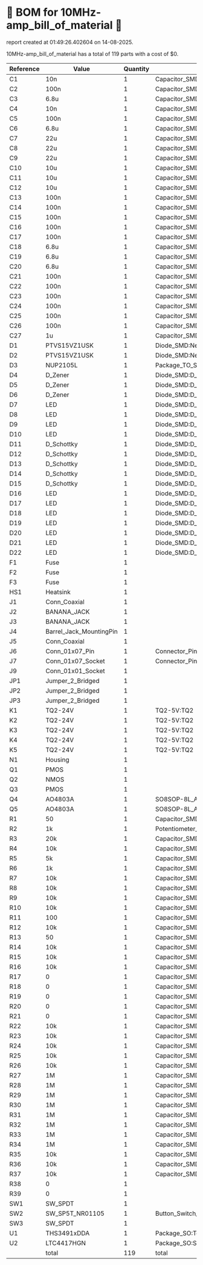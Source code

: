 # 📄 BOM for 10MHz-amp_bill_of_material 📄

report created at 01:49:26.402604 on 14-08-2025.

10MHz-amp_bill_of_material has a total of 119 parts with a cost of $0.

| Reference | Value | Quantity | part number | cost |
| --------- | ----- | -------- | ----------- | ---- |
| C1 | 10n | 1 | Capacitor_SMD:C_0603_1608Metric | $0 |
| C2 | 100n | 1 | Capacitor_SMD:C_0603_1608Metric | $0 |
| C3 | 6.8u | 1 | Capacitor_SMD:C_0603_1608Metric | $0 |
| C4 | 10n | 1 | Capacitor_SMD:C_0603_1608Metric | $0 |
| C5 | 100n | 1 | Capacitor_SMD:C_0603_1608Metric | $0 |
| C6 | 6.8u | 1 | Capacitor_SMD:C_0603_1608Metric | $0 |
| C7 | 22u | 1 | Capacitor_SMD:C_0603_1608Metric | $0 |
| C8 | 22u | 1 | Capacitor_SMD:C_0603_1608Metric | $0 |
| C9 | 22u | 1 | Capacitor_SMD:C_0603_1608Metric | $0 |
| C10 | 10u | 1 | Capacitor_SMD:C_0603_1608Metric | $0 |
| C11 | 10u | 1 | Capacitor_SMD:C_0603_1608Metric | $0 |
| C12 | 10u | 1 | Capacitor_SMD:C_0603_1608Metric | $0 |
| C13 | 100n | 1 | Capacitor_SMD:C_0603_1608Metric | $0 |
| C14 | 100n | 1 | Capacitor_SMD:C_0603_1608Metric | $0 |
| C15 | 100n | 1 | Capacitor_SMD:C_0603_1608Metric | $0 |
| C16 | 100n | 1 | Capacitor_SMD:C_0603_1608Metric | $0 |
| C17 | 100n | 1 | Capacitor_SMD:C_0603_1608Metric | $0 |
| C18 | 6.8u | 1 | Capacitor_SMD:C_0603_1608Metric | $0 |
| C19 | 6.8u | 1 | Capacitor_SMD:C_0603_1608Metric | $0 |
| C20 | 6.8u | 1 | Capacitor_SMD:C_0603_1608Metric | $0 |
| C21 | 100n | 1 | Capacitor_SMD:C_0603_1608Metric | $0 |
| C22 | 100n | 1 | Capacitor_SMD:C_0603_1608Metric | $0 |
| C23 | 100n | 1 | Capacitor_SMD:C_0603_1608Metric | $0 |
| C24 | 100n | 1 | Capacitor_SMD:C_0603_1608Metric | $0 |
| C25 | 100n | 1 | Capacitor_SMD:C_0603_1608Metric | $0 |
| C26 | 100n | 1 | Capacitor_SMD:C_0603_1608Metric | $0 |
| C27 | 1u | 1 | Capacitor_SMD:C_0603_1608Metric | $0 |
| D1 | PTVS15VZ1USK | 1 | Diode_SMD:Nexperia_DSN1608-2_1.6x0.8mm | $0 |
| D2 | PTVS15VZ1USK | 1 | Diode_SMD:Nexperia_DSN1608-2_1.6x0.8mm | $0 |
| D3 | NUP2105L | 1 | Package_TO_SOT_SMD:SOT-23 | $0 |
| D4 | D_Zener | 1 | Diode_SMD:D_0603_1608Metric | $0 |
| D5 | D_Zener | 1 | Diode_SMD:D_0603_1608Metric | $0 |
| D6 | D_Zener | 1 | Diode_SMD:D_0603_1608Metric | $0 |
| D7 | LED | 1 | Diode_SMD:D_0603_1608Metric | $0 |
| D8 | LED | 1 | Diode_SMD:D_0603_1608Metric | $0 |
| D9 | LED | 1 | Diode_SMD:D_0603_1608Metric | $0 |
| D10 | LED | 1 | Diode_SMD:D_0603_1608Metric | $0 |
| D11 | D_Schottky | 1 | Diode_SMD:D_0603_1608Metric | $0 |
| D12 | D_Schottky | 1 | Diode_SMD:D_0603_1608Metric | $0 |
| D13 | D_Schottky | 1 | Diode_SMD:D_0603_1608Metric | $0 |
| D14 | D_Schottky | 1 | Diode_SMD:D_0603_1608Metric | $0 |
| D15 | D_Schottky | 1 | Diode_SMD:D_0603_1608Metric | $0 |
| D16 | LED | 1 | Diode_SMD:D_0603_1608Metric | $0 |
| D17 | LED | 1 | Diode_SMD:D_0603_1608Metric | $0 |
| D18 | LED | 1 | Diode_SMD:D_0603_1608Metric | $0 |
| D19 | LED | 1 | Diode_SMD:D_0603_1608Metric | $0 |
| D20 | LED | 1 | Diode_SMD:D_0603_1608Metric | $0 |
| D21 | LED | 1 | Diode_SMD:D_0603_1608Metric | $0 |
| D22 | LED | 1 | Diode_SMD:D_0603_1608Metric | $0 |
| F1 | Fuse | 1 |  | $0 |
| F2 | Fuse | 1 |  | $0 |
| F3 | Fuse | 1 |  | $0 |
| HS1 | Heatsink | 1 |  | $0 |
| J1 | Conn_Coaxial | 1 |  | $0 |
| J2 | BANANA_JACK | 1 |  | $0 |
| J3 | BANANA_JACK | 1 |  | $0 |
| J4 | Barrel_Jack_MountingPin | 1 |  | $0 |
| J5 | Conn_Coaxial | 1 |  | $0 |
| J6 | Conn_01x07_Pin | 1 | Connector_PinHeader_2.54mm:PinHeader_1x07_P2.54mm_Horizontal | $0 |
| J7 | Conn_01x07_Socket | 1 | Connector_PinSocket_2.54mm:PinSocket_1x07_P2.54mm_Vertical | $0 |
| J9 | Conn_01x01_Socket | 1 |  | $0 |
| JP1 | Jumper_2_Bridged | 1 |  | $0 |
| JP2 | Jumper_2_Bridged | 1 |  | $0 |
| JP3 | Jumper_2_Bridged | 1 |  | $0 |
| K1 | TQ2-24V | 1 | TQ2-5V:TQ2 | $0 |
| K2 | TQ2-24V | 1 | TQ2-5V:TQ2 | $0 |
| K3 | TQ2-24V | 1 | TQ2-5V:TQ2 | $0 |
| K4 | TQ2-24V | 1 | TQ2-5V:TQ2 | $0 |
| K5 | TQ2-24V | 1 | TQ2-5V:TQ2 | $0 |
| N1 | Housing | 1 |  | $0 |
| Q1 | PMOS | 1 |  | $0 |
| Q2 | NMOS | 1 |  | $0 |
| Q3 | PMOS | 1 |  | $0 |
| Q4 | AO4803A | 1 | SO8SOP-8L_AOS | $0 |
| Q5 | AO4803A | 1 | SO8SOP-8L_AOS | $0 |
| R1 | 50 | 1 | Capacitor_SMD:C_0603_1608Metric | $0 |
| R2 | 1k | 1 | Potentiometer_THT:Potentiometer_Alps_RK09Y11_Single_Horizontal | $0 |
| R3 | 20k | 1 | Capacitor_SMD:C_0603_1608Metric | $0 |
| R4 | 10k | 1 | Capacitor_SMD:C_0603_1608Metric | $0 |
| R5 | 5k | 1 | Capacitor_SMD:C_0603_1608Metric | $0 |
| R6 | 1k | 1 | Capacitor_SMD:C_0603_1608Metric | $0 |
| R7 | 10k | 1 | Capacitor_SMD:C_0603_1608Metric | $0 |
| R8 | 10k | 1 | Capacitor_SMD:C_0603_1608Metric | $0 |
| R9 | 10k | 1 | Capacitor_SMD:C_0603_1608Metric | $0 |
| R10 | 10k | 1 | Capacitor_SMD:C_0603_1608Metric | $0 |
| R11 | 100 | 1 | Capacitor_SMD:C_0603_1608Metric | $0 |
| R12 | 10k | 1 | Capacitor_SMD:C_0603_1608Metric | $0 |
| R13 | 50 | 1 | Capacitor_SMD:C_0603_1608Metric | $0 |
| R14 | 10k | 1 | Capacitor_SMD:C_0603_1608Metric | $0 |
| R15 | 10k | 1 | Capacitor_SMD:C_0603_1608Metric | $0 |
| R16 | 10k | 1 | Capacitor_SMD:C_0603_1608Metric | $0 |
| R17 | 0 | 1 | Capacitor_SMD:C_0603_1608Metric | $0 |
| R18 | 0 | 1 | Capacitor_SMD:C_0603_1608Metric | $0 |
| R19 | 0 | 1 | Capacitor_SMD:C_0603_1608Metric | $0 |
| R20 | 0 | 1 | Capacitor_SMD:C_0603_1608Metric | $0 |
| R21 | 0 | 1 | Capacitor_SMD:C_0603_1608Metric | $0 |
| R22 | 10k | 1 | Capacitor_SMD:C_0603_1608Metric | $0 |
| R23 | 10k | 1 | Capacitor_SMD:C_0603_1608Metric | $0 |
| R24 | 10k | 1 | Capacitor_SMD:C_0603_1608Metric | $0 |
| R25 | 10k | 1 | Capacitor_SMD:C_0603_1608Metric | $0 |
| R26 | 10k | 1 | Capacitor_SMD:C_0603_1608Metric | $0 |
| R27 | 1M | 1 | Capacitor_SMD:C_0603_1608Metric | $0 |
| R28 | 1M | 1 | Capacitor_SMD:C_0603_1608Metric | $0 |
| R29 | 1M | 1 | Capacitor_SMD:C_0603_1608Metric | $0 |
| R30 | 1M | 1 | Capacitor_SMD:C_0603_1608Metric | $0 |
| R31 | 1M | 1 | Capacitor_SMD:C_0603_1608Metric | $0 |
| R32 | 1M | 1 | Capacitor_SMD:C_0603_1608Metric | $0 |
| R33 | 1M | 1 | Capacitor_SMD:C_0603_1608Metric | $0 |
| R34 | 1M | 1 | Capacitor_SMD:C_0603_1608Metric | $0 |
| R35 | 10k | 1 | Capacitor_SMD:C_0603_1608Metric | $0 |
| R36 | 10k | 1 | Capacitor_SMD:C_0603_1608Metric | $0 |
| R37 | 10k | 1 | Capacitor_SMD:C_0603_1608Metric | $0 |
| R38 | 0 | 1 |  | $0 |
| R39 | 0 | 1 |  | $0 |
| SW1 | SW_SPDT | 1 |  | $0 |
| SW2 | SW_SP5T_NR01105 | 1 | Button_Switch_THT:SW_NKK_NR01 | $0 |
| SW3 | SW_SPDT | 1 |  | $0 |
| U1 | THS3491xDDA | 1 | Package_SO:Texas_R-PDSO-G8_EP2.95x4.9mm_Mask2.4x3.1mm | $0 |
| U2 | LTC4417HGN | 1 | Package_SO:SSOP-24_3.9x8.7mm_P0.635mm | $0 |
|  | total | 119 | total | $0 |
